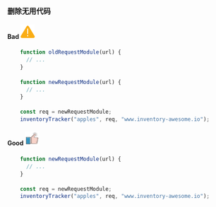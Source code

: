### 删除无用代码

#### Bad  ![logo](./images/icon_bad.svg ':size=WIDTHxHEIGHT')
```js
	function oldRequestModule(url) {
	  // ...
	}
	
	function newRequestModule(url) {
	  // ...
	}
	
	const req = newRequestModule;
	inventoryTracker("apples", req, "www.inventory-awesome.io");
```
#### Good  ![logo](./images/icon_good.svg ':size=WIDTHxHEIGHT')
```js
	function newRequestModule(url) {
	  // ...
	}
	
	const req = newRequestModule;
	inventoryTracker("apples", req, "www.inventory-awesome.io");
```